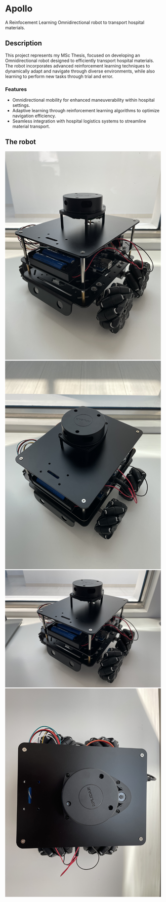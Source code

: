 # Apollo

A Reinfocement Learning Omnidirectional robot to transport hospital materials.

## Description

This project represents my MSc Thesis, focused on developing an Omnidirectional robot designed to efficiently transport hospital materials. The robot incorporates advanced reinforcement learning techniques to dynamically adapt and navigate through diverse environments, while also learning to perform new tasks through trial and error.

### Features

- Omnidirectional mobility for enhanced maneuverability within hospital settings.
- Adaptive learning through reinforcement learning algorithms to optimize navigation efficiency.
- Seamless integration with hospital logistics systems to streamline material transport.

## The robot

![Screenshot](https://github.com/F-O-N-S-E-C-A/Apollo/blob/main/imgs/IMG_0671.JPG)
![Screenshot](https://github.com/F-O-N-S-E-C-A/Apollo/blob/main/imgs/IMG_0672.JPG)
![Screenshot](https://github.com/F-O-N-S-E-C-A/Apollo/blob/main/imgs/IMG_0673.JPG)
![Screenshot](https://github.com/F-O-N-S-E-C-A/Apollo/blob/main/imgs/IMG_0675.JPG)
